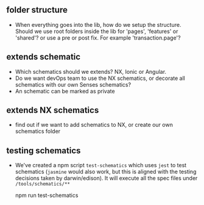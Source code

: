## folder structure
- When everything goes into the lib, how do we setup the structure. Should we use root folders inside the lib for 'pages', 'features' or 'shared'? or use a pre or post fix. For example 'transaction.page'? 

## extends schematic
- Which schematics should we extends? NX, Ionic or Angular. 
- Do we want devOps team to use the NX schematics, or decorate all schematics with our own Senses schematics?
- An schematic can be marked as private

## extends NX schematics
- find out if we want to add schematics to NX, or create our own schematics folder

## testing schematics
- We've created a npm script `test-schematics` which uses `jest` to test schematics (`jasmine` would also work, but this is aligned with the testing decisions taken by darwin/edison). It will execute all the spec files under `/tools/schematics/**`

    npm run test-schematics
